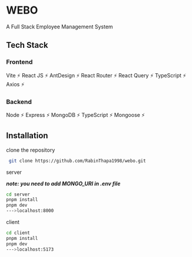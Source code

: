 # WEBO

A Full Stack Employee Management System

## Tech Stack

### Frontend

Vite ⚡ React JS ⚡ AntDesign ⚡ React Router ⚡ React Query ⚡ TypeScript ⚡ Axios ⚡

### Backend

Node ⚡ Express ⚡ MongoDB ⚡ TypeScript ⚡ Mongoose ⚡

## Installation

clone the repository

```bash
 git clone https://github.com/RabinThapa1998/webo.git
```

server

**_note: you need to add MONGO_URI in .env file_**

```bash
cd server
pnpm install
pnpm dev
--->localhost:8000
```

client

```bash
cd client
pnpm install
pnpm dev
--->localhost:5173
```
